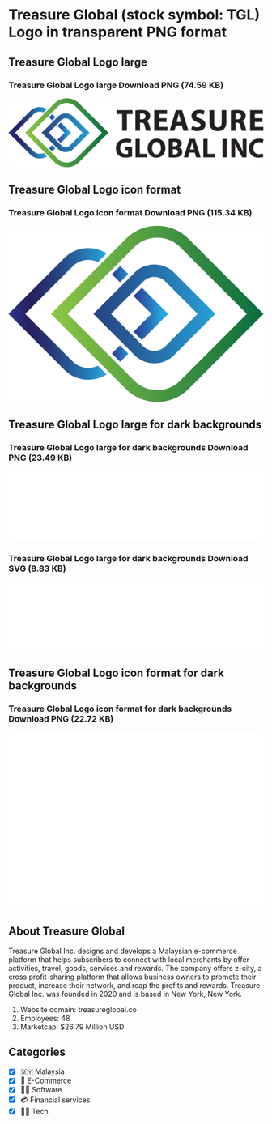 # Treasure Global (stock symbol: TGL) Logo in transparent PNG format

## Treasure Global Logo large

### Treasure Global Logo large Download PNG (74.59 KB)

![Treasure Global Logo large Download PNG (74.59 KB)](/img/orig/TGL_BIG-a8b66cbf.png)

## Treasure Global Logo icon format

### Treasure Global Logo icon format Download PNG (115.34 KB)

![Treasure Global Logo icon format Download PNG (115.34 KB)](/img/orig/TGL-6604e15c.png)

## Treasure Global Logo large for dark backgrounds

### Treasure Global Logo large for dark backgrounds Download PNG (23.49 KB)

![Treasure Global Logo large for dark backgrounds Download PNG (23.49 KB)](/img/orig/TGL_BIG.D-9b216f8a.png)

### Treasure Global Logo large for dark backgrounds Download SVG (8.83 KB)

![Treasure Global Logo large for dark backgrounds Download SVG (8.83 KB)](/img/orig/TGL_BIG.D-1cdf920e.svg)

## Treasure Global Logo icon format for dark backgrounds

### Treasure Global Logo icon format for dark backgrounds Download PNG (22.72 KB)

![Treasure Global Logo icon format for dark backgrounds Download PNG (22.72 KB)](/img/orig/TGL.D-900bc7a6.png)

## About Treasure Global

Treasure Global Inc. designs and develops a Malaysian e-commerce platform that helps subscribers to connect with local merchants by offer activities, travel, goods, services and rewards. The company offers z-city, a cross profit-sharing platform that allows business owners to promote their product, increase their network, and reap the profits and rewards. Treasure Global Inc. was founded in 2020 and is based in New York, New York.

1. Website domain: treasureglobal.co
2. Employees: 48
3. Marketcap: $26.79 Million USD


## Categories
- [x] 🇲🇾 Malaysia
- [x] 🛒 E-Commerce
- [x] 👨‍💻 Software
- [x] 💳 Financial services
- [x] 👩‍💻 Tech
